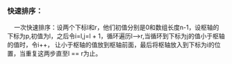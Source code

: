 ### 快速排序：
&nbsp;&nbsp;&nbsp;&nbsp;一次快速排序：设两个下标l和r，他们初值分别是0和数组长度n-1，设枢轴的
下标为p,初值为l，之后令i=l,j=l + 1，循环遍历l-->r,当循环到下标为j的值小于枢轴的值时，令i++，
让小于枢轴的值放到枢轴前面，最后将枢轴放入到下标为i的位置，当重复这两步直至l == r为止。